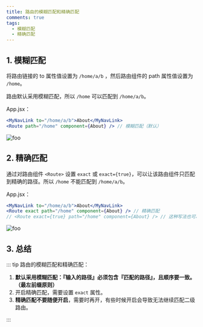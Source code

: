 ```yaml
---
title: 路由的模糊匹配和精确匹配
comments: true
tags:
  - 模糊匹配
  - 精确匹配
---
```


## 1. 模糊匹配

将路由链接的 to 属性值设置为 `/home/a/b` ，然后路由组件的 path 属性值设置为 `/home`。

路由默认采用模糊匹配，所以 `/home` 可以匹配到 `/home/a/b`。

App.jsx：

```jsx
<MyNavLink to="/home/a/b">About</MyNavLink>
<Route path="/home" component={About} /> // 模糊匹配（默认）
```

<img class="zoomable" :src="$withBase('/images/screenshot/5/6/1.gif')" alt="foo">

## 2. 精确匹配

通过对路由组件 `<Route>` 设置 `exact` 或 `exact={true}`，可以让该路由组件只匹配到精确的路径。所以 `/home` 不能匹配到 `/home/a/b`。

App.jsx：

```jsx
<MyNavLink to="/home/a/b">About</MyNavLink>
<Route exact path="/home" component={About} /> // 精确匹配
// <Route exact={true} path="/home" component={About} /> // 这种写法也可以
```

<img class="zoomable" :src="$withBase('/images/screenshot/5/6/2.gif')" alt="foo">

## 3. 总结

::: tip 路由的模糊匹配和精确匹配：

1. **默认采用模糊匹配：『输入的路径』必须包含『匹配的路径』，且顺序要一致。（最左前缀原则）**
2. 开启精确匹配，需要设置 `exact` 属性。
3. **精确匹配不要随便开启**，需要时再开，有些时候开启会导致无法继续匹配二级路由。

:::
